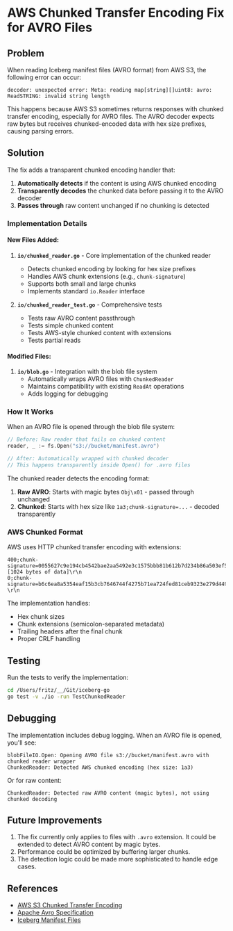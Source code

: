 # AWS Chunked Transfer Encoding Fix for AVRO Files

## Problem

When reading Iceberg manifest files (AVRO format) from AWS S3, the following error can occur:

```
decoder: unexpected error: Meta: reading map[string][]uint8: avro: ReadSTRING: invalid string length
```

This happens because AWS S3 sometimes returns responses with chunked transfer encoding, especially for AVRO files. The AVRO decoder expects raw bytes but receives chunked-encoded data with hex size prefixes, causing parsing errors.

## Solution

The fix adds a transparent chunked encoding handler that:

1. **Automatically detects** if the content is using AWS chunked encoding
2. **Transparently decodes** the chunked data before passing it to the AVRO decoder
3. **Passes through** raw content unchanged if no chunking is detected

### Implementation Details

#### New Files Added:

1. **`io/chunked_reader.go`** - Core implementation of the chunked reader
   - Detects chunked encoding by looking for hex size prefixes
   - Handles AWS chunk extensions (e.g., `chunk-signature`)
   - Supports both small and large chunks
   - Implements standard `io.Reader` interface

2. **`io/chunked_reader_test.go`** - Comprehensive tests
   - Tests raw AVRO content passthrough
   - Tests simple chunked content
   - Tests AWS-style chunked content with extensions
   - Tests partial reads

#### Modified Files:

1. **`io/blob.go`** - Integration with the blob file system
   - Automatically wraps AVRO files with `ChunkedReader`
   - Maintains compatibility with existing `ReadAt` operations
   - Adds logging for debugging

### How It Works

When an AVRO file is opened through the blob file system:

```go
// Before: Raw reader that fails on chunked content
reader, _ := fs.Open("s3://bucket/manifest.avro")

// After: Automatically wrapped with chunked decoder
// This happens transparently inside Open() for .avro files
```

The chunked reader detects the encoding format:

1. **Raw AVRO**: Starts with magic bytes `Obj\x01` - passed through unchanged
2. **Chunked**: Starts with hex size like `1a3;chunk-signature=...` - decoded transparently

### AWS Chunked Format

AWS uses HTTP chunked transfer encoding with extensions:

```
400;chunk-signature=0055627c9e194cb4542bae2aa5492e3c1575bbb81b612b7d234b86a503ef5497\r\n
[1024 bytes of data]\r\n
0;chunk-signature=b6c6ea8a5354eaf15b3cb7646744f4275b71ea724fed81ceb9323e279d449df9\r\n
\r\n
```

The implementation handles:
- Hex chunk sizes
- Chunk extensions (semicolon-separated metadata)
- Trailing headers after the final chunk
- Proper CRLF handling

## Testing

Run the tests to verify the implementation:

```bash
cd /Users/fritz/__/Git/iceberg-go
go test -v ./io -run TestChunkedReader
```

## Debugging

The implementation includes debug logging. When an AVRO file is opened, you'll see:

```
blobFileIO.Open: Opening AVRO file s3://bucket/manifest.avro with chunked reader wrapper
ChunkedReader: Detected AWS chunked encoding (hex size: 1a3)
```

Or for raw content:

```
ChunkedReader: Detected raw AVRO content (magic bytes), not using chunked decoding
```

## Future Improvements

1. The fix currently only applies to files with `.avro` extension. It could be extended to detect AVRO content by magic bytes.
2. Performance could be optimized by buffering larger chunks.
3. The detection logic could be made more sophisticated to handle edge cases.

## References

- [AWS S3 Chunked Transfer Encoding](https://docs.aws.amazon.com/AmazonS3/latest/API/sigv4-streaming.html)
- [Apache Avro Specification](https://avro.apache.org/docs/current/spec.html)
- [Iceberg Manifest Files](https://iceberg.apache.org/spec/#manifest-files)
